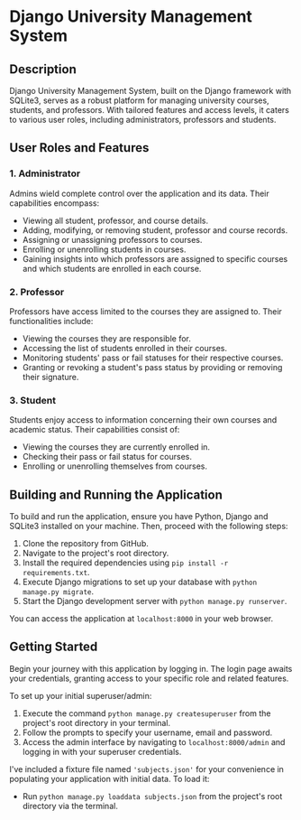 # Django University Management System

## Description

Django University Management System, built on the Django framework with SQLite3, serves as a robust platform for managing university courses, students, and professors. With tailored features and access levels, it caters to various user roles, including administrators, professors and students.

## User Roles and Features

### 1. Administrator

Admins wield complete control over the application and its data. Their capabilities encompass:

- Viewing all student, professor, and course details.
- Adding, modifying, or removing student, professor and course records.
- Assigning or unassigning professors to courses.
- Enrolling or unenrolling students in courses.
- Gaining insights into which professors are assigned to specific courses and which students are enrolled in each course.

### 2. Professor

Professors have access limited to the courses they are assigned to. Their functionalities include:

- Viewing the courses they are responsible for.
- Accessing the list of students enrolled in their courses.
- Monitoring students' pass or fail statuses for their respective courses.
- Granting or revoking a student's pass status by providing or removing their signature.

### 3. Student

Students enjoy access to information concerning their own courses and academic status. Their capabilities consist of:

- Viewing the courses they are currently enrolled in.
- Checking their pass or fail status for courses.
- Enrolling or unenrolling themselves from courses.

## Building and Running the Application

To build and run the application, ensure you have Python, Django and SQLite3 installed on your machine. Then, proceed with the following steps:

1. Clone the repository from GitHub.
2. Navigate to the project's root directory.
3. Install the required dependencies using `pip install -r requirements.txt`.
4. Execute Django migrations to set up your database with `python manage.py migrate`.
5. Start the Django development server with `python manage.py runserver`.

You can access the application at `localhost:8000` in your web browser.

## Getting Started

Begin your journey with this application by logging in. The login page awaits your credentials, granting access to your specific role and related features.

To set up your initial superuser/admin:

1. Execute the command `python manage.py createsuperuser` from the project's root directory in your terminal.
2. Follow the prompts to specify your username, email and password.
3. Access the admin interface by navigating to `localhost:8000/admin` and logging in with your superuser credentials.

I've included a fixture file named `'subjects.json'` for your convenience in populating your application with initial data. To load it:

- Run `python manage.py loaddata subjects.json` from the project's root directory via the terminal.
